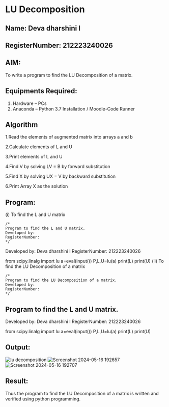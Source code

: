 # LU Decomposition 
## Name: Deva dharshini I
## RegisterNumber: 212223240026
## AIM:
To write a program to find the LU Decomposition of a matrix.

## Equipments Required:
1. Hardware – PCs
2. Anaconda – Python 3.7 Installation / Moodle-Code Runner

## Algorithm
1.Read the elements of augmented matrix into arrays a and b

2.Calculate elements of L and U

3.Print elements of L and U

4.Find V by solving LV = B by forward substitution

5.Find X by solving UX = V by backward substitution

6.Print Array X as the solution

## Program:
(i) To find the L and U matrix
```
/*
Program to find the L and U matrix.
Developed by: 
RegisterNumber: 
*/
```
Developed by: Deva dharshini I
RegisterNumber: 212223240026

from scipy.linalg import lu
a=eval(input())
P,L,U=lu(a)
print(L)
print(U)
(ii) To find the LU Decomposition of a matrix
```
/*
Program to find the LU Decomposition of a matrix.
Developed by: 
RegisterNumber: 
*/
```
## Program to find the L and U matrix.
Developed by: Deva dharshini I
RegisterNumber: 212223240026

from scipy.linalg import lu
a=eval(input())
P,L,U=lu(a)
print(L)
print(U)
## Output:
![lu decomposition]()
![Screenshot 2024-05-16 192657](https://github.com/deesk13/LU-Decomposition/assets/150927063/4219e401-e59b-44e9-8b2d-e2594f386166)
![Screenshot 2024-05-16 192707](https://github.com/deesk13/LU-Decomposition/assets/150927063/356845f9-2a35-4b93-befb-e8d483e50741)


## Result:
Thus the program to find the LU Decomposition of a matrix is written and verified using python programming.

